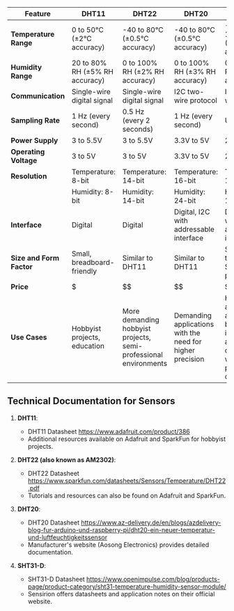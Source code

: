 | Feature                 | DHT11                        | DHT22                         | DHT20                         | SHT31-D                       |
|-------------------------|------------------------------|-------------------------------|-------------------------------|-------------------------------|
| **Temperature Range**   | 0 to 50°C (±2°C accuracy)    | -40 to 80°C (±0.5°C accuracy) | -40 to 80°C (±0.5°C accuracy) | -40 to 125°C (±0.3°C accuracy)|
| **Humidity Range**      | 20 to 80% RH (±5% RH accuracy)| 0 to 100% RH (±2% RH accuracy) | 0 to 100% RH (±3% RH accuracy) | 0 to 100% RH (±2% RH accuracy) |
| **Communication**       | Single-wire digital signal   | Single-wire digital signal    | I2C two-wire protocol         | I2C two-wire protocol         |
| **Sampling Rate**       | 1 Hz (every second)          | 0.5 Hz (every 2 seconds)      | 1 Hz (every second)           | Up to 10 Hz                   |
| **Power Supply**        | 3 to 5.5V                    | 3 to 5.5V                     | 3.3V to 5V                    | 2.4V to 5.5V                  |
| **Operating Voltage**   | 3 to 5V                      | 3 to 5V                       | 3.3V to 5V                    | 2.4V to 5.5V                  |
| **Resolution**          | Temperature: 8-bit           | Temperature: 14-bit           | Temperature: 16-bit           | Temperature: 14-bit           |
|                         | Humidity: 8-bit              | Humidity: 14-bit              | Humidity: 24-bit              | Humidity: 14-bit              |
| **Interface**           | Digital                      | Digital                       | Digital, I2C with addressable interface | Digital, I2C with addressable interface |
| **Size and Form Factor**| Small, breadboard-friendly   | Similar to DHT11              | Similar to DHT11              | Small, typically in SMD package |
| **Price**               | $                            | $$                            | $$                            | $$$                           |
| **Use Cases**           | Hobbyist projects, education | More demanding hobbyist projects, semi-professional environments | Demanding applications with the need for higher precision | High accuracy applications, both industrial and consumer where precision is crucial |



## Technical Documentation for Sensors

1. **DHT11**:
   - DHT11 Datasheet https://www.adafruit.com/product/386
   - Additional resources available on Adafruit and SparkFun for hobbyist projects.

2. **DHT22 (also known as AM2302)**:
   - DHT22 Datasheet https://www.sparkfun.com/datasheets/Sensors/Temperature/DHT22.pdf
   - Tutorials and resources can also be found on Adafruit and SparkFun.

3. **DHT20**:
   - DHT20 Datasheet https://www.az-delivery.de/en/blogs/azdelivery-blog-fur-arduino-und-raspberry-pi/dht20-ein-neuer-temperatur-und-luftfeuchtigkeitssensor
   - Manufacturer's website (Aosong Electronics) provides detailed documentation.

4. **SHT31-D**:
   - SHT31-D Datasheet https://www.openimpulse.com/blog/products-page/product-category/sht31-temperature-humidity-sensor-module/
   - Sensirion offers datasheets and application notes on their official website.


